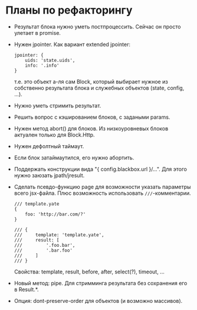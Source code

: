 Планы по рефакторингу
=====================

  * Результат блока нужно уметь постпроцессить.
    Сейчас он просто улетает в promise.

  * Нужен jpointer. Как вариант extended jpointer:

        jpointer: {
            uids: 'state.uids',
            info: '.info'
        }

    т.е. это объект а-ля сам Block, который выбирает нужное из собственно
    результата блока и служебных объектов (state, config, ...).

  * Нужно уметь стримить результат.

  * Решить вопрос с кэшированием блоков, с задаными params.

  * Нужен метод abort() для блоков.
    Из низкоуровневых блоков актуален только для Block.Http.

  * Нужен дефолтный таймаут.

  * Если блок затаймаутился, его нужно абортить.

  * Поддержать конструкции вида "{ config.blackbox.url }/...".
    Для этого нужно заюзать jpath/jresult.

  * Сделать псевдо-функцию page для возможности указать параметры всего jsx-файла.
    Плюс возможность использовать `///`-комментарии.

        /// template.yate
        {
            foo: 'http://bar.com/?'
        }

        /// {
        ///     template: 'template.yate',
        ///     result: [
        ///         '.foo.bar',
        ///         '.bar.foo'
        ///     ]
        /// }

      Свойства: template, result, before, after, select(?), timeout, ...

  * Новый метод: pipe. Для стримминга результата без сохранения его в Result.*.

  * Опция: dont-preserve-order для объектов (и возможно массивов).
